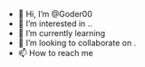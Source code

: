 - 👋 Hi, I’m @Goder00 
- 👀 I’m interested in ..
- 🌱 I’m currently learning 
- 💞️ I’m looking to collaborate on .
- 📫 How to reach me   
 
